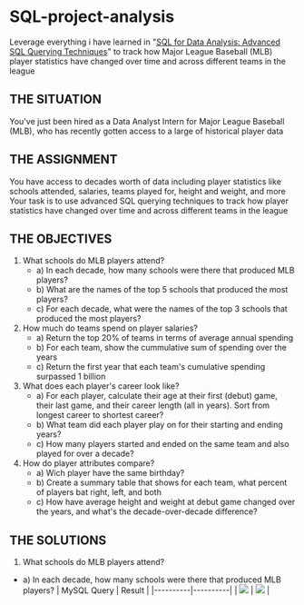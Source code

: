 # SQL-project-analysis
Leverage everything i have learned in "[SQL for Data Analysis: Advanced SQL Querying Techniques](https://www.udemy.com/share/10cfwd3@RpilmZbx1xxlcnvLWO-Pi7_3GnxJ-NXyvwVk2x-d2gBM9EwzR53WTViwq3sIk695/)" to track how Major League Baseball (MLB) player statistics have changed over time and across different teams in the league

## THE SITUATION
You've just been hired as a Data Analyst Intern for Major League Baseball (MLB), who has recently gotten access to a large of historical player data

## THE ASSIGNMENT
You have access to decades worth of data including player statistics like schools attended, salaries, teams played for, height and weight, and more
Your task is to use advanced SQL querying techniques to track how player statistics have changed over time and across different teams in the league


## THE OBJECTIVES
1. What schools do MLB players attend?
   - a) In each decade, how many schools were there that produced MLB players?
   - b) What are the names of the top 5 schools that produced the most players?
   - c) For each decade, what were the names of the top 3 schools that produced the most players?
2. How much do teams spend on player salaries?
   - a) Return the top 20% of teams in terms of average annual spending
   - b) For each team, show the cummulative sum of spending over the years
   - c) Return the first year that each team's cumulative spending surpassed 1 billion
3. What does each player's career look like?
   - a) For each player, calculate their age at their first (debut) game, their last game, and their career length (all in years). Sort from longest career to shortest career?
   - b) What team did each player play on for their starting and ending years?
   - c) How many players started and ended on the same team and also played for over a decade?
4. How do player attributes compare?
   - a) Wich player have the same birthday?
   - b) Create a summary table that shows for each team, what percent of players bat right, left, and both
   - c) How have average height and weight at debut game changed over the years, and what's the decade-over-decade difference?
  
  ## THE SOLUTIONS
  1. What schools do MLB players attend?
- a) In each decade, how many schools were there that produced MLB players?
     | MySQL Query | Result |
     |----------|----------|
     | ![](/assets/sec4.assignment1_query.png) | ![](/assets/sec4.assignment1_output.png) |
  
